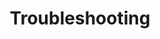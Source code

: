 ---
title: "Troubleshooting"
linkTitle: "Troubleshooting"
description: "Troubleshooting problems with Verrazzano"
weight: 10
draft: false
---